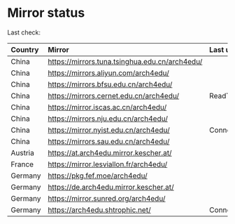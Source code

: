 <script src="./time.js"></script>
# Mirror status
Last check: <script type="text/javascript">localize(1753191738.684103);</script>

|Country|Mirror|Last update|
|:------|:-----|:----------|
|China|https://mirrors.tuna.tsinghua.edu.cn/arch4edu/|<script type="text/javascript">localize(1753167050);</script>|
|China|https://mirrors.aliyun.com/arch4edu/|<script type="text/javascript">localize(1753167050);</script>|
|China|https://mirrors.bfsu.edu.cn/arch4edu/|<script type="text/javascript">localize(1753124186);</script>|
|China|https://mirrors.cernet.edu.cn/arch4edu/|ReadTimeout|
|China|https://mirror.iscas.ac.cn/arch4edu/|<script type="text/javascript">localize(1753167050);</script>|
|China|https://mirrors.nju.edu.cn/arch4edu/|<script type="text/javascript">localize(1753124186);</script>|
|China|https://mirror.nyist.edu.cn/arch4edu/|ConnectionError|
|China|https://mirrors.sau.edu.cn/arch4edu/|<script type="text/javascript">localize(1752994001);</script>|
|Austria|https://at.arch4edu.mirror.kescher.at/|<script type="text/javascript">localize(1753167050);</script>|
|France|https://mirror.lesviallon.fr/arch4edu/|<script type="text/javascript">localize(1753167050);</script>|
|Germany|https://pkg.fef.moe/arch4edu/|<script type="text/javascript">localize(1753167050);</script>|
|Germany|https://de.arch4edu.mirror.kescher.at/|<script type="text/javascript">localize(1753167050);</script>|
|Germany|https://mirror.sunred.org/arch4edu/|<script type="text/javascript">localize(1753167050);</script>|
|Germany|https://arch4edu.shtrophic.net/|ConnectionError|

<script src="./tablefilter/tablefilter.js"></script>
<script src="./table.js"></script>